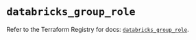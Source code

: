 # `databricks_group_role`

Refer to the Terraform Registry for docs: [`databricks_group_role`](https://registry.terraform.io/providers/databricks/databricks/1.38.0/docs/resources/group_role).
